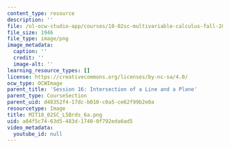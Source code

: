 ```yaml
---
content_type: resource
description: ''
file: /ol-ocw-studio-app/courses/18-02sc-multivariable-calculus-fall-2010/a04f5c7463d5483d17400f792eda6ad5_MIT18_02SC_L5Brds_6a.png
file_size: 1946
file_type: image/png
image_metadata:
  caption: ''
  credit: ''
  image-alt: ''
learning_resource_types: []
license: https://creativecommons.org/licenses/by-nc-sa/4.0/
ocw_type: OCWImage
parent_title: 'Session 16: Intersection of a Line and a Plane'
parent_type: CourseSection
parent_uid: d48352f4-17dc-b010-c0a5-ce62f99b2e0a
resourcetype: Image
title: MIT18_02SC_L5Brds_6a.png
uid: a04f5c74-63d5-483d-1740-0f792eda6ad5
video_metadata:
  youtube_id: null
---
```

